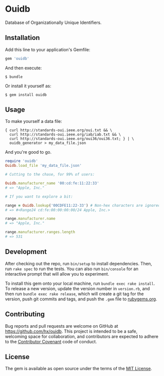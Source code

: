# Ouidb

Database of Organizationally Unique Identifiers.

## Installation

Add this line to your application's Gemfile:

```ruby
gem 'ouidb'
```

And then execute:

    $ bundle

Or install it yourself as:

    $ gem install ouidb
    
## Usage
    
To make yourself a data file:

    { curl http://standards-oui.ieee.org/oui.txt && \
      curl http://standards-oui.ieee.org/iab/iab.txt && \
      curl http://standards-oui.ieee.org/oui36/oui36.txt; } | \
      ouidb_generator > my_data_file.json
       
And you're good to go.

```ruby
require 'ouidb'
Ouidb.load_file 'my_data_file.json'

# Cutting to the chase, for 99% of users:

Ouidb.manufacturer_name '00:cd:fe:11:22:33'
# => "Apple, Inc."

# If you want to explore a bit:

range = Ouidb.lookup('00CDFE11:22-33') # Non-hex characters are ignored
# => #<Range24 cd:fe:00:00:00:00/24 Apple, Inc.>

range.manufacturer.name
# => "Apple, Inc."

range.manufacturer.ranges.length
# => 531
```

## Development

After checking out the repo, run `bin/setup` to install dependencies. Then, run `rake spec` to run the tests. You can also run `bin/console` for an interactive prompt that will allow you to experiment.

To install this gem onto your local machine, run `bundle exec rake install`. To release a new version, update the version number in `version.rb`, and then run `bundle exec rake release`, which will create a git tag for the version, push git commits and tags, and push the `.gem` file to [rubygems.org](https://rubygems.org).

## Contributing

Bug reports and pull requests are welcome on GitHub at https://github.com/hx/ouidb. This project is intended to be a safe, welcoming space for collaboration, and contributors are expected to adhere to the [Contributor Covenant](http://contributor-covenant.org) code of conduct.


## License

The gem is available as open source under the terms of the [MIT License](http://opensource.org/licenses/MIT).

